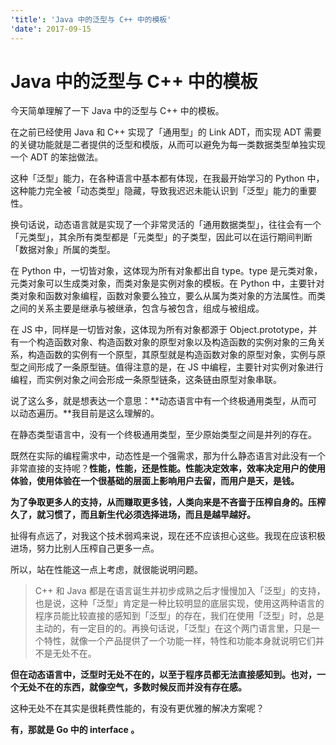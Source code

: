 ```yaml
---
'title': 'Java 中的泛型与 C++ 中的模板'
'date': 2017-09-15
---
```

# Java 中的泛型与 C++ 中的模板

今天简单理解了一下 Java 中的泛型与 C++ 中的模板。

在之前已经使用 Java 和 C++ 实现了「通用型」的 Link ADT，而实现 ADT 需要的关键功能就是二者提供的泛型和模版，从而可以避免为每一类数据类型单独实现一个 ADT 的笨拙做法。

这种「泛型」能力，在各种语言中基本都有体现，在我最开始学习的 Python 中，这种能力完全被「动态类型」隐藏，导致我迟迟未能认识到「泛型」能力的重要性。

换句话说，动态语言就是实现了一个非常灵活的「通用数据类型」，往往会有一个「元类型」，其余所有类型都是「元类型」的子类型，因此可以在运行期间判断「数据对象」所属的类型。

在 Python 中，一切皆对象，这体现为所有对象都出自 type。type 是元类对象，元类对象可以生成类对象，而类对象是实例对象的模板。在 Python 中，主要针对类对象和函数对象编程，函数对象要么独立，要么从属为类对象的方法属性。而类之间的关系主要是继承与被继承，包含与被包含，组成与被组成。

在 JS 中，同样是一切皆对象，这体现为所有对象都源于 Object.prototype，并有一个构造函数对象、构造函数对象的原型对象以及构造函数的实例对象的三角关系，构造函数的实例有一个原型，其原型就是构造函数对象的原型对象，实例与原型之间形成了一条原型链。值得注意的是，在 JS 中编程，主要针对实例对象进行编程，而实例对象之间会形成一条原型链条，这条链由原型对象串联。

说了这么多，就是想表达一个意思：**动态语言中有一个终极通用类型，从而可以动态遍历。**我目前是这么理解的。

在静态类型语言中，没有一个终极通用类型，至少原始类型之间是并列的存在。

既然在实际的编程需求中，动态性是一个强需求，那为什么静态语言对此没有一个非常直接的支持呢？**性能，性能，还是性能。**性能决定效率，效率决定用户的使用体验，使用体验在一个很基础的层面上影响用户去留，而**用户是天，是钱。**

**为了争取更多人的支持，从而赚取更多钱，人类向来是不吝啬于压榨自身的。压榨久了，就习惯了，而且新生代必须选择进场，而且是越早越好。**

扯得有点远了，对我这个技术弱鸡来说，现在还不应该担心这些。我现在应该积极进场，努力比别人压榨自己更多一点。

所以，站在性能这一点上考虑，就很能说明问题。

>  C++ 和 Java 都是在语言诞生并初步成熟之后才慢慢加入「泛型」的支持，也是说，这种「泛型」肯定是一种比较明显的底层实现，使用这两种语言的程序员能比较直接的感知到「泛型」的存在，我们在使用「泛型」时，总是主动的，有一定目的的。再换句话说，「泛型」在这个两门语言里，只是一个特性，就像一个产品提供了一个功能一样，特性和功能本身就说明它们并不是无处不在。

**但在动态语言中，泛型时无处不在的，以至于程序员都无法直接感知到。也对，一个无处不在的东西，就像空气，多数时候反而并没有存在感。**

这种无处不在其实是很耗费性能的，有没有更优雅的解决方案呢？

**有，那就是 Go 中的 interface 。**